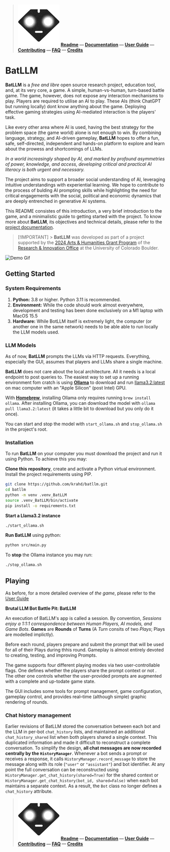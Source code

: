 > ![BatLLM's logo](./images/logo-small.png) **[Readme](README.md) &mdash; [Documentation](DOCUMENTATION.md) &mdash; [User Guide](USER_GUIDE.md) &mdash; [Contributing](CONTRIBUTING.md) &mdash; [FAQ](FAQ.md) &mdash; [Credits](CREDITS.md)**

# BatLLM

**BatLLM** is a _free and libre_ open source research project, education tool, and, at its very core, a game. A simple, human-vs-human, turn-based battle game. The game, however, does not expose any interaction mechanisms to play. Players are required to utilise an AI to play. These AIs (think ChatGPT but running locally) dont know anything about the game. Deploying effective gaming strategies using AI-mediated interaction is the players' task.

Like every other area where AI is used, having the best strategy for the problem space (the game world) alone is not enough to win. By combining language, strategy, and AI-driven gameplay, **BatLLM** hopes to offer a fun, safe, self-directed, independent and hands-on platform to explore and learn about the prowess and shortcomings of LLMs.

_In a world increasingly shaped by AI, and marked by profound asymmetries of power, knowledge, and access, developing critical and practical AI literacy is both urgent and necessary._

The project aims to support a broader social understanding of AI, leveraging intuitive understandings with experiential learning. We hope to contribute to the process of bulding AI prompting skills while highlighting the need for critical engagements with the social, political and economic dynamics that are deeply entrenched in generative AI systems.

This README consistes of this introduction, a very brief introduction to the game, and a minimalistic guide to getting started with the project. To know more about **BatLLM**, its objectives and technical details, please refer to the [project documentation](DOCUMENTATION.md).

> [!IMPORTANT] > **BatLLM** was developed as part of a project supported by the [2024 Arts & Humanities Grant Program](https://www.colorado.edu/researchinnovation/2024/05/03/seventeen-arts-humanities-projects-receive-grants-advance-scholarship-research-and) of the [Research & Innovation Office](https://www.colorado.edu/researchinnovation/) at the University of Colorado Boulder.

<!-- ![Screenshot of Main Screen](./screenshots/before_starting.png) -->

![Demo Gif](./screenshots/quick_demo.gif)

## Getting Started

### System Requirements

1. **Python:** 3.8 or higher. Python 3.11 is recommended.
2. **Environment:** While the code should work almost everywhere, development and testing has been done exclusively on a M1 laptop with MacOS 15.5
3. **Hardware:** While BotLLM itself is extremely light, the computer (or another one in the same network) needs to be able able to run locally the LLM models used.

### LLM Models

As of now, **BatLLM** prompts the LLMs via HTTP requests. Everything, especially the GUI, assumes that players and LLMs share a single machine.

**BatLLM** does not care about the local architecture. All it needs is a local endpoint to post queries to. The easiest way to set up a running environment fom cratch is using **[Ollama](https://ollama.com/)** to download and run [llama3.2:latest](https://ollama.com/library/llama3.2) on mac computer with an "Apple Silicon" (post Intel) GPU.

With **[Homebrew](https://formulae.brew.sh/formula/ollama)**, installing Ollama only requires running `brew install ollama`. After installing Ollama, you can download the model with `ollama pull llama3.2:latest` (it takes a little bit to download but you only do it once).

You can start and stop the model with `start_ollama.sh` and `stop_ollama.sh` in the project's root.

### Installation

To run **BatLLM** on your computer you must download the project and run it using Python. To achieve this you may:

**Clone this repository**, create and activate a Python virtual environment. Install the project requirements using PIP.

```bash
git clone https://github.com/krahd/batllm.git
cd batllm
python -m venv .venv_BatLLM
source .venv_BatLLM/bin/activate
pip install -o requirements.txt
```

**Start a Llama3.2 instance**

```bash
./start_ollama.sh
```

**Run BatLLM** using python:

```bash
python src/main.py
```

To **stop** the Ollama instance you may run:

```bash
./stop_ollama.sh
```

## Playing

As before, for a more detailed overview of _the game_, please refer to the [User Guide](USER_GUIDE.md)

**Brutal LLM Bot Battle Pit: BatLLM**

An execution of BatLLM's app is called a session. By convention, _Sessions enjoy a 1:1:1 correspondence between Human Players, AI models, and Game Bots_. **Games** are **Rounds** of **Turns** (A _Turn_ consits of two _Plays_; Plays are modelled implictly).

Before each round, players prepare and submit the prompt that will be used for all of their Plays during thhis round. Gameplay is almost entirely devoted to creating, testing, and improving Prompts.

The game supports four different playing modes via two user-controllable flags. One defines whether the players share the prompt context or not . The other one controls whether the user-provided prompts are augmented with a complete and up-todate game state.

The GUI includes some tools for prompt management, game configuration, gameplay control, and provides real–time (although simple) graphic rendering of rounds.

### Chat history management

Earlier revisions of BatLLM stored the conversation between each bot and the
LLM in per-bot `chat_history` lists, and maintained an additional
`chat_history_shared` list when both players shared a single context. This
duplicated information and made it difficult to reconstruct a complete
conversation. To simplify the design, **all chat messages are now
recorded centrally by the `HistoryManager`**. Whenever a bot sends a prompt
or receives a response, it calls `HistoryManager.record_message` to store
the message along with its role (``"user"`` or ``"assistant"``) and bot
identifier. At any point the full conversation can be reconstructed using
`HistoryManager.get_chat_history(shared=True)` for the shared context or
`HistoryManager.get_chat_history(bot_id, shared=False)` when each bot
maintains a separate context. As a result, the `Bot` class no longer
defines a `chat_history` attribute.

> ![BatLLM's logo](./images/logo-small.png) **[Readme](README.md) &mdash; [Documentation](DOCUMENTATION.md) &mdash; [User Guide](USER_GUIDE.md) &mdash; [Contributing](CONTRIBUTING.md) &mdash; [FAQ](FAQ.md) &mdash; [Credits](CREDITS.md)**
